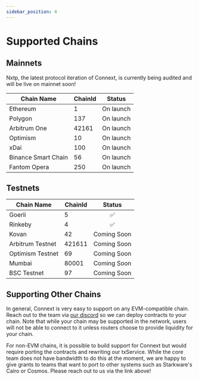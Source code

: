 ```yaml
---
sidebar_position: 4
---
```


# Supported Chains

## Mainnets

Nxtp, the latest protocol iteration of Connext, is currently being audited and will be live on mainnet soon!

| Chain Name          | ChainId  |   Status  |
|---------------------|----------|:---------:|
|       Ethereum      |     1    | On launch |
|       Polygon       |    137   | On launch |
|     Arbitrum One    |   42161  | On launch |
|       Optimism      |    10    | On launch |
|         xDai        |    100   | On launch |
| Binance Smart Chain |    56    | On launch |
|     Fantom Opera    |    250   | On launch |

## Testnets

| Chain Name       | ChainId  |    Status   |
|------------------|----------|:-----------:|
|      Goerli      |     5    |      ✅      |
|      Rinkeby     |     4    |      ✅      |
|       Kovan      |    42    | Coming Soon |
| Arbitrum Testnet |  421611  | Coming Soon |
| Optimism Testnet |    69    | Coming Soon |
|      Mumbai      |   80001  | Coming Soon |
|    BSC Testnet   |    97    | Coming Soon |

## Supporting Other Chains

In general, Connext is very easy to support on any EVM-compatible chain. Reach out to the team via [our discord](https://chat.connext.network) so we can deploy contracts to your chain. Note that while your chain may be supported in the network, users will not be able to connect to it unless routers choose to provide liquidity for your chain.

For non-EVM chains, it is possible to build support for Connext but would require porting the contracts and rewriting our txService. While the core team does not have bandwidth to do this at the moment, we are happy to give grants to teams that want to port to other systems such as Starkware's Cairo or Cosmos. Please reach out to us via the link above!